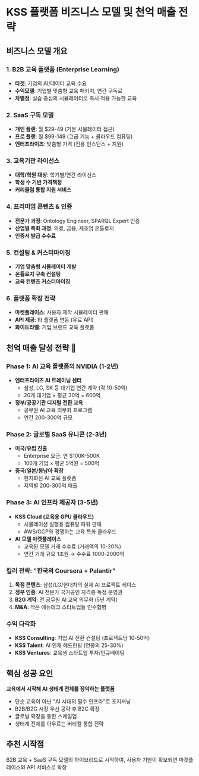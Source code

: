 # KSS 플랫폼 비즈니스 모델 및 천억 매출 전략

## 비즈니스 모델 개요

### 1. B2B 교육 플랫폼 (Enterprise Learning)
- **타겟**: 기업의 AI/데이터 교육 수요
- **수익모델**: 기업별 맞춤형 교육 패키지, 연간 구독료
- **차별점**: 실습 중심의 시뮬레이터로 즉시 적용 가능한 교육

### 2. SaaS 구독 모델
- **개인 플랜**: 월 $29-49 (기본 시뮬레이터 접근)
- **프로 플랜**: 월 $99-149 (고급 기능 + 클라우드 컴퓨팅)
- **엔터프라이즈**: 맞춤형 가격 (전용 인스턴스 + 지원)

### 3. 교육기관 라이선스
- **대학/학원 대상**: 학기별/연간 라이선스
- **학생 수 기반 가격책정**
- **커리큘럼 통합 지원 서비스**

### 4. 프리미엄 콘텐츠 & 인증
- **전문가 과정**: Ontology Engineer, SPARQL Expert 인증
- **산업별 특화 과정**: 의료, 금융, 제조업 온톨로지
- **인증서 발급 수수료**

### 5. 컨설팅 & 커스터마이징
- **기업 맞춤형 시뮬레이터 개발**
- **온톨로지 구축 컨설팅**
- **교육 컨텐츠 커스터마이징**

### 6. 플랫폼 확장 전략
- **마켓플레이스**: 사용자 제작 시뮬레이터 판매
- **API 제공**: 타 플랫폼 연동 (유료 API)
- **화이트라벨**: 기업 브랜드 교육 플랫폼

## 천억 매출 달성 전략 🚀

### Phase 1: AI 교육 플랫폼의 NVIDIA (1-2년)
- **엔터프라이즈 AI 트레이닝 센터**
  - 삼성, LG, SK 등 대기업 연간 계약 (각 10-50억)
  - 20개 대기업 × 평균 30억 = 600억
- **정부/공공기관 디지털 전환 교육**
  - 공무원 AI 교육 의무화 프로그램
  - 연간 200-300억 규모

### Phase 2: 글로벌 SaaS 유니콘 (2-3년)
- **미국/유럽 진출**
  - Enterprise 요금: 연 $100K-500K
  - 100개 기업 × 평균 5억원 = 500억
- **중국/일본/동남아 확장**
  - 현지화된 AI 교육 플랫폼
  - 지역별 200-300억 매출

### Phase 3: AI 인프라 제공자 (3-5년)
- **KSS Cloud (교육용 GPU 클라우드)**
  - 시뮬레이션 실행용 컴퓨팅 파워 판매
  - AWS/GCP와 경쟁하는 교육 특화 클라우드
- **AI 모델 마켓플레이스**
  - 교육된 모델 거래 수수료 (거래액의 10-20%)
  - 연간 거래 규모 1조원 → 수수료 1000-2000억

### 킬러 전략: "한국의 Coursera + Palantir"
1. **독점 콘텐츠**: 삼성/LG/현대차의 실제 AI 프로젝트 케이스
2. **정부 인증**: AI 전문가 국가공인 자격증 독점 운영권
3. **B2G 계약**: 전 공무원 AI 교육 의무화 (5년 계약)
4. **M&A**: 작은 에듀테크 스타트업들 인수합병

### 수익 다각화
- **KSS Consulting**: 기업 AI 전환 컨설팅 (프로젝트당 10-50억)
- **KSS Talent**: AI 인재 헤드헌팅 (연봉의 25-30%)
- **KSS Ventures**: 교육생 스타트업 투자/인큐베이팅

## 핵심 성공 요인

**교육에서 시작해 AI 생태계 전체를 장악하는 플랫폼**

- 단순 교육이 아닌 "AI 시대의 필수 인프라"로 포지셔닝
- B2B/B2G 시장 우선 공략 후 B2C 확장
- 글로벌 확장을 통한 스케일업
- 생태계 전체를 아우르는 버티컬 통합 전략

## 추천 시작점

B2B 교육 + SaaS 구독 모델의 하이브리드로 시작하여, 사용자 기반이 확보되면 마켓플레이스와 API 서비스로 확장